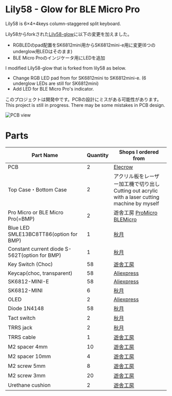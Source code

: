 # Lily58 - Glow for BLE Micro Pro
Lily58 is 6×4+4keys column-staggered split keyboard.

Lily58からforkされた[Lily58-glow](https://github.com/qtkb/Lily58-Glow)に以下の変更を加えました。

- RGBLEDのpad配置をSK6812mini用からSK6812mini-e用に変更(6つのunderglow用LEDはそのまま)
- BLE Micro Proのインジケータ用にLEDを追加

I modified Lily58-glow that is forked from lily58 as below.

- Change RGB LED pad from for SK6812mini to SK6812mini-e. (6 underglow LEDs are still for SK6812mini)
- Add  LED for BLE Micro Pro's indicator.

このプロジェクトは開発中です。PCBの設計にミスがある可能性があります。
This project is still in progress. There may be some mistakes in PCB design.

![PCB view](https://i.imgur.com/GmXsVsY.png)

# Parts

| Part Name                                     | Quantity | Shops I ordered from                                         |
| --------------------------------------------- | -------- | ------------------------------------------------------------ |
| PCB                                           | 2        | [Elecrow](https://www.elecrow.com/pcb-manufacturing.html?l=jp) |
| Top Case・Bottom Case                         | 2        | アクリル板をレーザー加工機で切り出し<br />Cutting out acrylic with a laser cutting machine by myself |
| Pro Micro or BLE Micro Pro(=BMP)              | 2        | 遊舎工房 [ProMicro](https://shop.yushakobo.jp/products/pro-micro?_pos=1&_sid=8720c1cd6&_ss=r) [BLEMicro](https://shop.yushakobo.jp/products/ble-micro-pro?_pos=4&_sid=8720c1cd6&_ss=r) |
| Blue LED SMLE13BC8TT86(option for BMP)        | 1        | [秋月](https://akizukidenshi.com/catalog/g/gI-11881/)        |
| Constant current diode S-562T(option for BMP) | 1        | [秋月](https://akizukidenshi.com/catalog/g/gI-06282/)        |
| Key Switch (Choc)                             | 58       | [遊舎工房](https://shop.yushakobo.jp/products/pg1350?_pos=33&_sid=57b4f8c74&_ss=r) |
| Keycap(choc, transparent)                     | 58       | [Aliexpress](https://ja.aliexpress.com/item/32979973961.html?spm=a2g0o.cart.0.0.4c8c3c00uyiPfq&mp=1) |
| SK6812-MINI-E                                 | 58       | [Aliexpress](https://ja.aliexpress.com/item/4000475685852.html?spm=a2g0o.productlist.0.0.7419755awSVy7F&algo_pvid=37805785-d316-40cc-8d8d-518c90b69743&algo_expid=37805785-d316-40cc-8d8d-518c90b69743-0&btsid=0ab6f8ad15936253073377411eecdc&ws_ab_test=searchweb0_0,searchweb201602_,searchweb201603) |
| SK6812-MINI                                   | 6        | [秋月](https://akizukidenshi.com/catalog/g/gI-15477/)        |
| OLED                                          | 2        | [Aliexpress](https://ja.aliexpress.com/item/4001028384269.html?spm=a2g0o.cart.0.0.4c8c3c00uyiPfq&mp=1) |
| Diode 1N4148                                  | 58       | [秋月](https://akizukidenshi.com/catalog/g/gI-07084/)        |
| Tact switch                                   | 2        | [秋月](https://akizukidenshi.com/catalog/g/gP-08074/)        |
| TRRS jack                                     | 2        | [秋月](https://akizukidenshi.com/catalog/g/gC-06070/)        |
| TRRS cable                                    | 1        | [遊舎工房](https://shop.yushakobo.jp/products/trrs_cable?_pos=1&_sid=0f41857b1&_ss=r) |
| M2 spacer 4mm                                 | 10       | [遊舎工房](https://shop.yushakobo.jp/products/a0800c2?_pos=2&_sid=ab609f988&_ss=r&variant=37665435123873) |
| M2 spacer 10mm                                | 4        | [遊舎工房](https://shop.yushakobo.jp/products/a0800c2?_pos=2&_sid=ab609f988&_ss=r&variant=37665435123873) |
| M2 screw 5mm                                  | 8        | [遊舎工房]()                                                 |
| M2 screw 3mm                                  | 20       | [遊舎工房]()                                                 |
| Urethane cushion                              | 2        | [遊舎工房](https://shop.yushakobo.jp/collections/all-keyboard-parts/products/a0800ur-01-6) |

